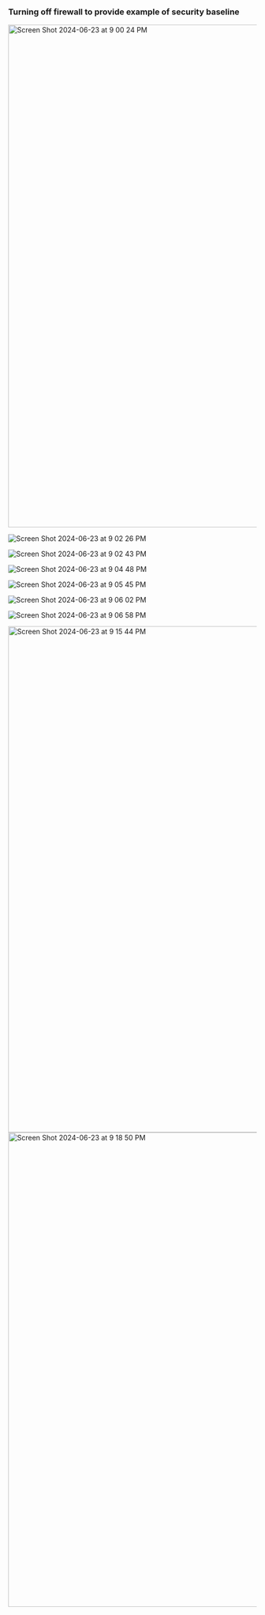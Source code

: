 ### Turning off firewall to provide example of security baseline

<img width="1017" alt="Screen Shot 2024-06-23 at 9 00 24 PM" src="https://github.com/Mario7F/MDM-Project/assets/59115100/40bb8fdb-5bdb-4394-8c1a-4845e9a52791">


![Screen Shot 2024-06-23 at 9 02 26 PM](https://github.com/Mario7F/MDM-Project/assets/59115100/6e8e71c6-7fd7-42f8-95d0-709339012b5a)

![Screen Shot 2024-06-23 at 9 02 43 PM](https://github.com/Mario7F/MDM-Project/assets/59115100/01228af3-0214-4af8-9d98-b57454bf3189)


![Screen Shot 2024-06-23 at 9 04 48 PM](https://github.com/Mario7F/MDM-Project/assets/59115100/4f555e66-3852-42bb-b90c-d24196dd8657)


![Screen Shot 2024-06-23 at 9 05 45 PM](https://github.com/Mario7F/MDM-Project/assets/59115100/c5dbf32a-a8b3-44a3-9bae-50c87378d740)


![Screen Shot 2024-06-23 at 9 06 02 PM](https://github.com/Mario7F/MDM-Project/assets/59115100/5913644d-d686-4f4e-ab36-de26a05c6d20)


![Screen Shot 2024-06-23 at 9 06 58 PM](https://github.com/Mario7F/MDM-Project/assets/59115100/e377779c-2e0d-43b6-ba3b-9ada9ccb91bd)



<img width="1024" alt="Screen Shot 2024-06-23 at 9 15 44 PM" src="https://github.com/Mario7F/MDM-Project/assets/59115100/ecc63ad3-d2cc-4c60-8ce6-8cb7455d5a98">


<img width="960" alt="Screen Shot 2024-06-23 at 9 18 50 PM" src="https://github.com/Mario7F/MDM-Project/assets/59115100/5e361fd6-1e4d-42e4-92b5-31a5b8c1bc11">
